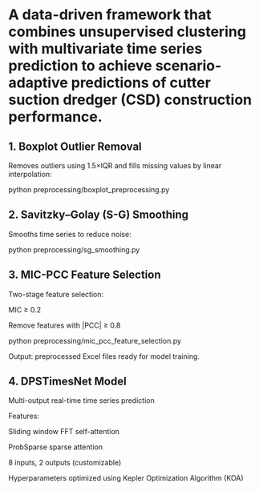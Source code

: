 # A data-driven framework that combines unsupervised clustering with multivariate time series prediction to achieve scenario-adaptive predictions of cutter suction dredger (CSD) construction performance.

 


## 1. Boxplot Outlier Removal

Removes outliers using 1.5×IQR and fills missing values by linear interpolation:

python preprocessing/boxplot_preprocessing.py

## 2. Savitzky–Golay (S-G) Smoothing

Smooths time series to reduce noise:

python preprocessing/sg_smoothing.py

## 3. MIC-PCC Feature Selection

Two-stage feature selection:

MIC ≥ 0.2

Remove features with |PCC| ≥ 0.8

python preprocessing/mic_pcc_feature_selection.py


Output: preprocessed Excel files ready for model training.

## 4. DPSTimesNet Model

Multi-output real-time time series prediction

Features:

Sliding window FFT self-attention

ProbSparse sparse attention

8 inputs, 2 outputs (customizable)

Hyperparameters optimized using Kepler Optimization Algorithm (KOA)
